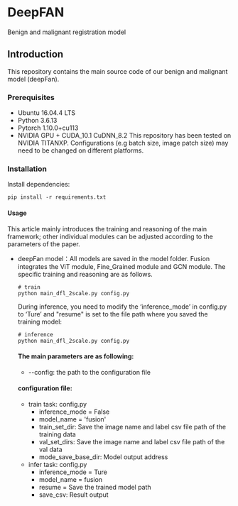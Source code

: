 # DeepFAN
Benign and malignant registration model
## Introduction
This repository contains the main source code of our benign and malignant model (deepFan).
### Prerequisites
- Ubuntu 16.04.4 LTS
- Python 3.6.13
- Pytorch 1.10.0+cu113
- NVIDIA GPU + CUDA_10.1 CuDNN_8.2
This repository has been tested on NVIDIA TITANXP. Configurations (e.g batch size, image patch size) may need to be changed on different platforms.

### Installation
Install dependencies:

```
pip install -r requirements.txt
```

#### Usage
This article mainly introduces the training and reasoning of the main framework; other individual modules can be adjusted according to the parameters of the paper.
- deepFan model：All models are saved in the model folder. Fusion integrates the ViT module, Fine_Grained module and GCN module. The specific training and reasoning are as follows.
    ```
    # train 
    python main_dfl_2scale.py config.py
    ```
    During inference, you need to modify the ‘inference_mode’ in config.py to ‘Ture’ and "resume" is set to the file path where you saved the training model:
    ```
    # inference 
    python main_dfl_2scale.py config.py
    ```
    #### The main parameters are as following:
    - --config: the path to the configuration file
    #### configuration file:
    - train task: config.py
      - inference_mode = False
      - model_name = 'fusion'
      - train_set_dir: Save the image name and label csv file path of the training data
      - val_set_dirs: Save the image name and label csv file path of the val data
      - mode_save_base_dir: Model output address
    - infer task: config.py
      - inference_mode = Ture
      - model_name = fusion
      - resume = Save the trained model path
      - save_csv: Result output
      
